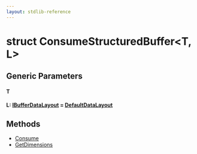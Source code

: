 ```yaml
---
layout: stdlib-reference
---
```


# struct ConsumeStructuredBuffer\<T, L\>

## Generic Parameters

#### T
#### L: [IBufferDataLayout](/stdlib-reference/interfaces/IBufferDataLayout/index) = [DefaultDataLayout](/stdlib-reference/types/DefaultDataLayout/index)

## Methods

* [Consume](/stdlib-reference/types/ConsumeStructuredBuffer/Consume)
* [GetDimensions](/stdlib-reference/types/ConsumeStructuredBuffer/GetDimensions)


